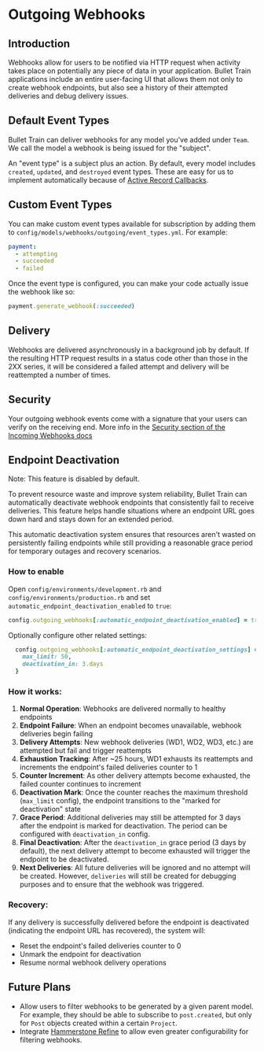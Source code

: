# Outgoing Webhooks

## Introduction
Webhooks allow for users to be notified via HTTP request when activity takes place on potentially any piece of data in your application. Bullet Train applications include an entire user-facing UI that allows them not only to create webhook endpoints, but also see a history of their attempted deliveries and debug delivery issues.

## Default Event Types
Bullet Train can deliver webhooks for any model you've added under `Team`. We call the model a webhook is being issued for the "subject".

An "event type" is a subject plus an action. By default, every model includes `created`, `updated`, and `destroyed` event types. These are easy for us to implement automatically because of [Active Record Callbacks](https://guides.rubyonrails.org/active_record_callbacks.html).

## Custom Event Types
You can make custom event types available for subscription by adding them to `config/models/webhooks/outgoing/event_types.yml`. For example:

```yaml
payment:
  - attempting
  - succeeded
  - failed
```

Once the event type is configured, you can make your code actually issue the webhook like so:

```ruby
payment.generate_webhook(:succeeded)
```

## Delivery
Webhooks are delivered asynchronously in a background job by default. If the resulting HTTP request results in a status code other than those in the 2XX series, it will be considered a failed attempt and delivery will be reattempted a number of times.

## Security
Your outgoing webhook events come with a signature that your users can verify on the receiving end. More info in the [Security section of the Incoming Webhooks docs](./incoming.md#security)

## Endpoint Deactivation

Note: This feature is disabled by default.

To prevent resource waste and improve system reliability, Bullet Train can automatically deactivate webhook endpoints that consistently fail to receive deliveries. This feature helps handle situations where an endpoint URL goes down hard and stays down for an extended period.

This automatic deactivation system ensures that resources aren't wasted on persistently failing endpoints while still providing a reasonable grace period for temporary outages and recovery scenarios.

### How to enable

Open `config/environments/development.rb` and `config/environments/production.rb` and set `automatic_endpoint_deactivation_enabled` to `true`:

```ruby
config.outgoing_webhooks[:automatic_endpoint_deactivation_enabled] = true
```

Optionally configure other related settings:

```ruby
  config.outgoing_webhooks[:automatic_endpoint_deactivation_settings] = {
    max_limit: 50,
    deactivation_in: 3.days
  }
```

### How it works:

1. **Normal Operation**: Webhooks are delivered normally to healthy endpoints
2. **Endpoint Failure**: When an endpoint becomes unavailable, webhook deliveries begin failing
3. **Delivery Attempts**: New webhook deliveries (WD1, WD2, WD3, etc.) are attempted but fail and trigger reattempts
4. **Exhaustion Tracking**: After ~25 hours, WD1 exhausts its reattempts and increments the endpoint's failed deliveries counter to 1
5. **Counter Increment**: As other delivery attempts become exhausted, the failed counter continues to increment
6. **Deactivation Mark**: Once the counter reaches the maximum threshold (`max_limit` config), the endpoint transitions to the "marked for deactivation" state
7. **Grace Period**: Additional deliveries may still be attempted for 3 days after the endpoint is marked for deactivation. The period can be configured with `deactivation_in` config.
8. **Final Deactivation**: After the `deactivation_in` grace period (3 days by default), the next delivery attempt to become exhausted will trigger the endpoint to be deactivated.
9. **Next Deliveries**: All future deliveries will be ignored and no attempt will be created. However, `deliveries` will still be created for debugging purposes and to ensure that the webhook was triggered.

### Recovery:

If any delivery is successfully delivered before the endpoint is deactivated (indicating the endpoint URL has recovered), the system will:
- Reset the endpoint's failed deliveries counter to 0
- Unmark the endpoint for deactivation
- Resume normal webhook delivery operations

## Future Plans
 - Allow users to filter webhooks to be generated by a given parent model. For example, they should be able to subscribe to `post.created`, but only for `Post` objects created within a certain `Project`.
 - Integrate [Hammerstone Refine](https://hammerstone.dev) to allow even greater configurability for filtering webhooks.

